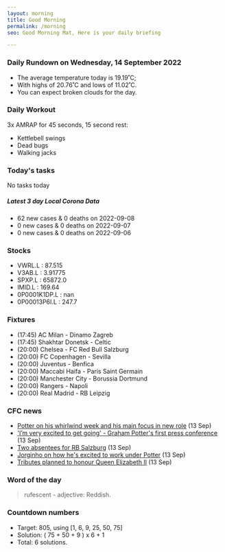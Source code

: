 ```yaml
---
layout: morning
title: Good Morning
permalink: /morning
seo: Good Morning Mat, Here is your daily briefing

---
```


<!-- weather_marker starts -->
### Daily Rundown on Wednesday, 14 September 2022

- The average temperature today is 19.19˚C;
- With highs of 20.76˚C and lows of 11.02˚C.
- You can expect broken clouds for the day.

<!-- weather_marker ends -->

### Daily Workout
<!-- workout_marker starts -->
3x AMRAP for 45 seconds, 15 second rest:

- Kettlebell swings
- Dead bugs
- Walking jacks

<!-- workout_marker ends -->

### Today's tasks
<!-- task_marker starts -->
No tasks today
<!-- task_marker ends -->

<!-- c19_marker starts -->
##### Latest 3 day Local Corona Data

- 62 new cases & 0 deaths on 2022-09-08
- 0 new cases & 0 deaths on 2022-09-07
- 0 new cases & 0 deaths on 2022-09-06

<!-- c19_marker ends -->

### Stocks

<!-- stocks_marker starts -->

- VWRL.L : 87.515
- V3AB.L : 3.91775
- SPXP.L : 65872.0
- IMID.L : 169.64
- 0P0001K1DP.L : nan
- 0P00013P6I.L : 247.7

<!-- stocks_marker ends -->

### Fixtures

<!-- sports_marker starts -->

<ul>
<li>(17:45) AC Milan - Dinamo Zagreb</li>
<li>(17:45) Shakhtar Donetsk - Celtic</li>
<li>(20:00) Chelsea - FC Red Bull Salzburg</li>
<li>(20:00) FC Copenhagen - Sevilla</li>
<li>(20:00) Juventus - Benfica</li>
<li>(20:00) Maccabi Haifa - Paris Saint Germain</li>
<li>(20:00) Manchester City - Borussia Dortmund</li>
<li>(20:00) Rangers - Napoli</li>
<li>(20:00) Real Madrid - RB Leipzig</li>
</ul>

<!-- sports_marker ends -->

### CFC news

<!-- cfc_marker starts -->
- [Potter on his whirlwind week and his main focus in new role](https://chelseafc.com/en/news/article/potter-on-his-whirlwind-week-and-his-main-focus-in-new-role) (13 Sep)
- ['I’m very excited to get going' - Graham Potter's first press conference](https://chelseafc.com/en/video/graham-potter-first-press-conference-chelsea) (13 Sep)
- [Two absentees for RB Salzburg](https://chelseafc.com/en/news/article/two-absentees-for-rb-salzburg) (13 Sep)
- [Jorginho on how he's excited to work under Potter](https://chelseafc.com/en/news/article/jorginho-on-how-hes-excited-to-work-under-potter) (13 Sep)
- [Tributes planned to honour Queen Elizabeth II](https://chelseafc.com/en/news/article/tributes-planned-to-honour-queen-elizabeth-ii) (13 Sep)

<!-- cfc_marker ends -->

### Word of the day
<!-- word_marker starts -->

 > rufescent - adjective: Reddish.

<!-- word_marker ends -->

### Countdown numbers
<!-- game_marker starts -->

- Target: 805, using [1, 6, 9, 25, 50, 75]
- Solution: ( 75 + 50 + 9 ) x 6 + 1
- Total: 6 solutions.

<!-- game_marker ends -->